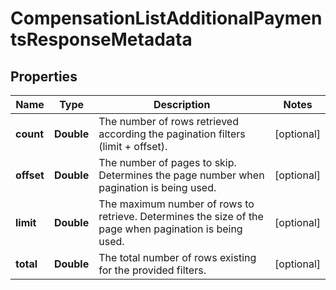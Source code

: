 

# CompensationListAdditionalPaymentsResponseMetadata


## Properties

| Name | Type | Description | Notes |
|------------ | ------------- | ------------- | -------------|
|**count** | **Double** | The number of rows retrieved according the pagination filters (limit + offset). |  [optional] |
|**offset** | **Double** | The number of pages to skip. Determines the page number when pagination is being used. |  [optional] |
|**limit** | **Double** | The maximum number of rows to retrieve. Determines the size of the page when pagination is being used. |  [optional] |
|**total** | **Double** | The total number of rows existing for the provided filters. |  [optional] |



